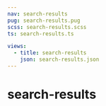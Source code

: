 ```yaml
---
nav: search-results
pug: search-results.pug
scss: search-results.scss
ts: search-results.ts

views:
  - title: search-results
    json: search-results.json
---
```


# search-results
